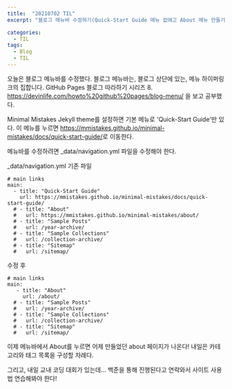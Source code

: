 ```yaml
---
title:  "20210702 TIL"
excerpt: "블로그 메뉴바 수정하기(Quick-Start Guide 메뉴 없애고 About 메뉴 만들기)"

categories:
  - TIL
tags:
  - Blog
  - TIL
---
```


오늘은 블로그 메뉴바를 수정했다. 블로그 메뉴바는, 블로그 상단에 있는, 메뉴 하이퍼링크의 집합니다.
GitHub Pages 블로그 따라하기 시리즈 8. <https://devinlife.com/howto%20github%20pages/blog-menu/> 을 보고 공부했다.

Minimal Mistakes Jekyll theme를 설정하면 기본 메뉴로 'Quick-Start Guide'만 있다. 
이 메뉴를 누르면 <https://mmistakes.github.io/minimal-mistakes/docs/quick-start-guide/>로 이동한다.

메뉴바를 수정하려면 _data/navigation.yml 파일을 수정해야 한다.

_data/navigation.yml 기존 파일
```
# main links
main:
  - title: "Quick-Start Guide"
    url: https://mmistakes.github.io/minimal-mistakes/docs/quick-start-guide/
  # - title: "About"
  #   url: https://mmistakes.github.io/minimal-mistakes/about/
  # - title: "Sample Posts"
  #   url: /year-archive/
  # - title: "Sample Collections"
  #   url: /collection-archive/
  # - title: "Sitemap"
  #   url: /sitemap/
```

수정 후
```
# main links
main:
   - title: "About"
     url: /about/
  # - title: "Sample Posts"
  #   url: /year-archive/
  # - title: "Sample Collections"
  #   url: /collection-archive/
  # - title: "Sitemap"
  #   url: /sitemap/
```

이제 메뉴바에서 About를 누르면 어제 만들었던 about 페이지가 나온다!
내일은 카테고리와 태그 목록을 구성할 차례다.

그리고, 내일 교내 코딩 대회가 있는데... 백준을 통해 진행된다고 연락와서 사이트 사용법 연습해봐야 한다!
